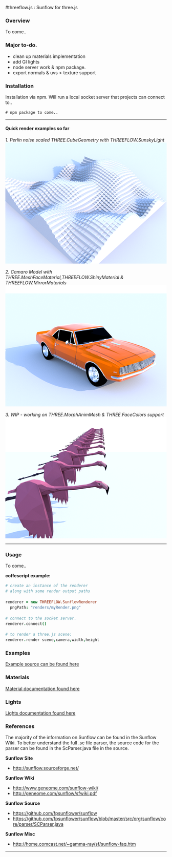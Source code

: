 
#threeflow.js : Sunflow for three.js

### Overview

To come..

### Major to-do.
+ clean up materials implementation
+ add GI lights
+ node server work & npm package.
+ export normals & uvs > texture support

### Installation

Installation via npm. Will run a local socket server that projects can connect to..
```shell
# npm package to come..
```

------------------------------------------------------------------------------
#### Quick render examples so far

*1. Perlin noise scaled THREE.CubeGeometry with THREEFLOW.SunskyLight*
![Geometry Cubes](examples/renders/geometry_cubes.png)

*2. Camaro Model with THREE.MeshFaceMaterial,THREEFLOW.ShinyMaterial & THREEFLOW.MirrorMaterials*
![Camaro](examples/renders/models_camaro.png)

*3. WIP - working on THREE.MorphAnimMesh & THREE.FaceColors support*
![Camaro](examples/renders/models_flamingo.png)

------------------------------------------------------------------------------

### Usage
To come..

**coffescript example:**
```coffee
# create an instance of the renderer
# along with some render output paths

renderer = new THREEFLOW.SunflowRenderer
  pngPath: "renders/myRender.png"

# connect to the socket server.
renderer.connect()

# to render a three.js scene:
renderer.render scene,camera,width,height

```

### Examples
[Example source can be found here](src/examples)

### Materials
[Material documentation found here](src/client/materials)

### Lights
[Lights documentation found here](src/client/lights)

### References

The majority of the information on Sunflow can be found in the Sunflow Wiki.
To better understand the full .sc file parser, the source code for the parser can be
found in the ScParser.java file in the source.

**Sunflow Site**

+ http://sunflow.sourceforge.net/

**Sunflow Wiki**

+ http://www.geneome.com/sunflow-wiki/
+ http://geneome.com/sunflow/sfwiki.pdf

**Sunflow Source**

+ https://github.com/fpsunflower/sunflow
+ https://github.com/fpsunflower/sunflow/blob/master/src/org/sunflow/core/parser/SCParser.java

**Sunflow Misc**

+ http://home.comcast.net/~gamma-ray/sf/sunflow-faq.htm


------------------------------------------------------------------------------




















